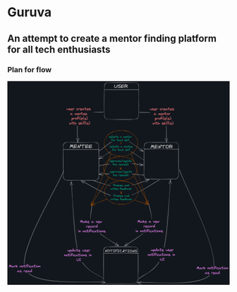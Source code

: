 # Guruva

## An attempt to create a mentor finding platform for all tech enthusiasts

### Plan for flow
![img.png](img.png)

[//]: # (TODO: Add mentor and mentee record)
